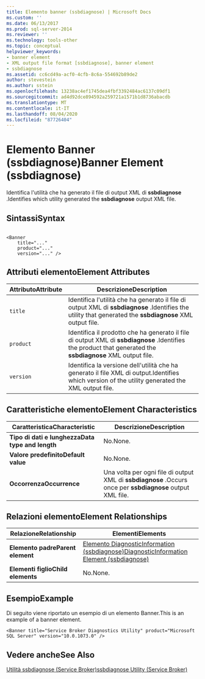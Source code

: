 ```yaml
---
title: Elemento banner (ssbdiagnose) | Microsoft Docs
ms.custom: ''
ms.date: 06/13/2017
ms.prod: sql-server-2014
ms.reviewer: ''
ms.technology: tools-other
ms.topic: conceptual
helpviewer_keywords:
- banner element
- XML output file format [ssbdiagnose], banner element
- ssbdiagnose
ms.assetid: cc6cd49a-acf0-4cfb-8c6a-554692b89de2
author: stevestein
ms.author: sstein
ms.openlocfilehash: 13238ac4ef1745dea4fbf3392484ac6137c09df1
ms.sourcegitcommit: ad4d92dce894592a259721a1571b1d8736abacdb
ms.translationtype: MT
ms.contentlocale: it-IT
ms.lasthandoff: 08/04/2020
ms.locfileid: "87726404"
---
```

# <a name="banner-element-ssbdiagnose"></a><span data-ttu-id="5b411-102">Elemento Banner (ssbdiagnose)</span><span class="sxs-lookup"><span data-stu-id="5b411-102">Banner Element (ssbdiagnose)</span></span>
  <span data-ttu-id="5b411-103">Identifica l'utilità che ha generato il file di output XML di **ssbdiagnose** .</span><span class="sxs-lookup"><span data-stu-id="5b411-103">Identifies which utility generated the **ssbdiagnose** output XML file.</span></span>  
  
## <a name="syntax"></a><span data-ttu-id="5b411-104">Sintassi</span><span class="sxs-lookup"><span data-stu-id="5b411-104">Syntax</span></span>  
  
```  
  
<Banner  
    title="..."   
    product="..."   
    version="..." />  
```  
  
## <a name="element-attributes"></a><span data-ttu-id="5b411-105">Attributi elemento</span><span class="sxs-lookup"><span data-stu-id="5b411-105">Element Attributes</span></span>  
  
|<span data-ttu-id="5b411-106">Attributo</span><span class="sxs-lookup"><span data-stu-id="5b411-106">Attribute</span></span>|<span data-ttu-id="5b411-107">Descrizione</span><span class="sxs-lookup"><span data-stu-id="5b411-107">Description</span></span>|  
|---------------|-----------------|  
|`title`|<span data-ttu-id="5b411-108">Identifica l'utilità che ha generato il file di output XML di **ssbdiagnose** .</span><span class="sxs-lookup"><span data-stu-id="5b411-108">Identifies the utility that generated the **ssbdiagnose** XML output file.</span></span>|  
|`product`|<span data-ttu-id="5b411-109">Identifica il prodotto che ha generato il file di output XML di **ssbdiagnose** .</span><span class="sxs-lookup"><span data-stu-id="5b411-109">Identifies the product that generated the **ssbdiagnose** XML output file.</span></span>|  
|`version`|<span data-ttu-id="5b411-110">Identifica la versione dell'utilità che ha generato il file XML di output.</span><span class="sxs-lookup"><span data-stu-id="5b411-110">Identifies which version of the utility generated the XML output file.</span></span>|  
  
## <a name="element-characteristics"></a><span data-ttu-id="5b411-111">Caratteristiche elemento</span><span class="sxs-lookup"><span data-stu-id="5b411-111">Element Characteristics</span></span>  
  
|<span data-ttu-id="5b411-112">Caratteristica</span><span class="sxs-lookup"><span data-stu-id="5b411-112">Characteristic</span></span>|<span data-ttu-id="5b411-113">Descrizione</span><span class="sxs-lookup"><span data-stu-id="5b411-113">Description</span></span>|  
|--------------------|-----------------|  
|<span data-ttu-id="5b411-114">**Tipo di dati e lunghezza**</span><span class="sxs-lookup"><span data-stu-id="5b411-114">**Data type and length**</span></span>|<span data-ttu-id="5b411-115">No.</span><span class="sxs-lookup"><span data-stu-id="5b411-115">None.</span></span>|  
|<span data-ttu-id="5b411-116">**Valore predefinito**</span><span class="sxs-lookup"><span data-stu-id="5b411-116">**Default value**</span></span>|<span data-ttu-id="5b411-117">No.</span><span class="sxs-lookup"><span data-stu-id="5b411-117">None.</span></span>|  
|<span data-ttu-id="5b411-118">**Occorrenza**</span><span class="sxs-lookup"><span data-stu-id="5b411-118">**Occurrence**</span></span>|<span data-ttu-id="5b411-119">Una volta per ogni file di output XML di **ssbdiagnose** .</span><span class="sxs-lookup"><span data-stu-id="5b411-119">Occurs once per **ssbdiagnose** output XML file.</span></span>|  
  
## <a name="element-relationships"></a><span data-ttu-id="5b411-120">Relazioni elemento</span><span class="sxs-lookup"><span data-stu-id="5b411-120">Element Relationships</span></span>  
  
|<span data-ttu-id="5b411-121">Relazione</span><span class="sxs-lookup"><span data-stu-id="5b411-121">Relationship</span></span>|<span data-ttu-id="5b411-122">Elementi</span><span class="sxs-lookup"><span data-stu-id="5b411-122">Elements</span></span>|  
|------------------|--------------|  
|<span data-ttu-id="5b411-123">**Elemento padre**</span><span class="sxs-lookup"><span data-stu-id="5b411-123">**Parent element**</span></span>|[<span data-ttu-id="5b411-124">Elemento DiagnosticInformation &#40;ssbdiagnose&#41;</span><span class="sxs-lookup"><span data-stu-id="5b411-124">DiagnosticInformation Element &#40;ssbdiagnose&#41;</span></span>](diagnosticinformation-element-ssbdiagnose.md)|  
|<span data-ttu-id="5b411-125">**Elementi figlio**</span><span class="sxs-lookup"><span data-stu-id="5b411-125">**Child elements**</span></span>|<span data-ttu-id="5b411-126">No.</span><span class="sxs-lookup"><span data-stu-id="5b411-126">None.</span></span>|  
  
## <a name="example"></a><span data-ttu-id="5b411-127">Esempio</span><span class="sxs-lookup"><span data-stu-id="5b411-127">Example</span></span>  
 <span data-ttu-id="5b411-128">Di seguito viene riportato un esempio di un elemento Banner.</span><span class="sxs-lookup"><span data-stu-id="5b411-128">This is an example of a banner element.</span></span>  
  
```  
<Banner title="Service Broker Diagnostics Utility" product="Microsoft SQL Server" version="10.0.1073.0" />  
```  
  
## <a name="see-also"></a><span data-ttu-id="5b411-129">Vedere anche</span><span class="sxs-lookup"><span data-stu-id="5b411-129">See Also</span></span>  
 [<span data-ttu-id="5b411-130">Utilità ssbdiagnose &#40;Service Broker&#41;</span><span class="sxs-lookup"><span data-stu-id="5b411-130">ssbdiagnose Utility &#40;Service Broker&#41;</span></span>](ssbdiagnose-utility-service-broker.md)  
  
  
